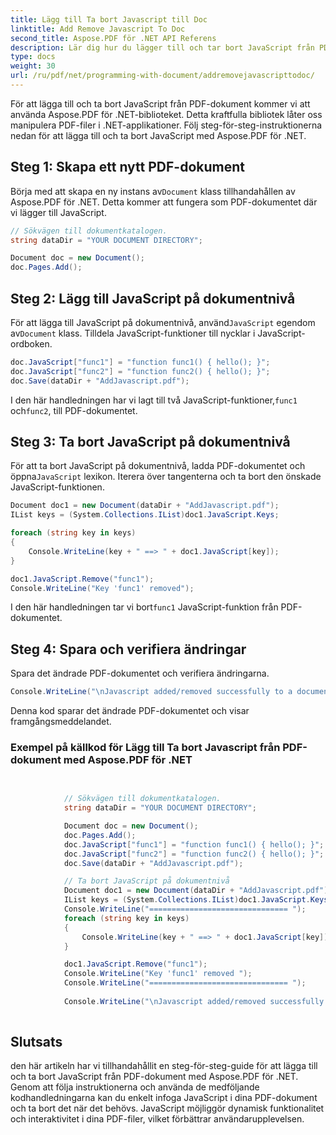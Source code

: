 ```yaml
---
title: Lägg till Ta bort Javascript till Doc
linktitle: Add Remove Javascript To Doc
second_title: Aspose.PDF för .NET API Referens
description: Lär dig hur du lägger till och tar bort JavaScript från PDF-dokument med Aspose.PDF för .NET. Steg-för-steg-guide med kodhandledning för skript på dokumentnivå.
type: docs
weight: 30
url: /ru/pdf/net/programming-with-document/addremovejavascripttodoc/
---
```


För att lägga till och ta bort JavaScript från PDF-dokument kommer vi att använda Aspose.PDF för .NET-biblioteket. Detta kraftfulla bibliotek låter oss manipulera PDF-filer i .NET-applikationer. Följ steg-för-steg-instruktionerna nedan för att lägga till och ta bort JavaScript med Aspose.PDF för .NET.

## Steg 1: Skapa ett nytt PDF-dokument

 Börja med att skapa en ny instans av`Document` klass tillhandahållen av Aspose.PDF för .NET. Detta kommer att fungera som PDF-dokumentet där vi lägger till JavaScript.

```csharp
// Sökvägen till dokumentkatalogen.
string dataDir = "YOUR DOCUMENT DIRECTORY";

Document doc = new Document();
doc.Pages.Add();
```

## Steg 2: Lägg till JavaScript på dokumentnivå

 För att lägga till JavaScript på dokumentnivå, använd`JavaScript` egendom av`Document` klass. Tilldela JavaScript-funktioner till nycklar i JavaScript-ordboken.

```csharp
doc.JavaScript["func1"] = "function func1() { hello(); }";
doc.JavaScript["func2"] = "function func2() { hello(); }";
doc.Save(dataDir + "AddJavascript.pdf");
```

 I den här handledningen har vi lagt till två JavaScript-funktioner,`func1` och`func2`, till PDF-dokumentet.

## Steg 3: Ta bort JavaScript på dokumentnivå

 För att ta bort JavaScript på dokumentnivå, ladda PDF-dokumentet och öppna`JavaScript` lexikon. Iterera över tangenterna och ta bort den önskade JavaScript-funktionen.

```csharp
Document doc1 = new Document(dataDir + "AddJavascript.pdf");
IList keys = (System.Collections.IList)doc1.JavaScript.Keys;

foreach (string key in keys)
{
    Console.WriteLine(key + " ==> " + doc1.JavaScript[key]);
}

doc1.JavaScript.Remove("func1");
Console.WriteLine("Key 'func1' removed");
```

 I den här handledningen tar vi bort`func1` JavaScript-funktion från PDF-dokumentet.

## Steg 4: Spara och verifiera ändringar

Spara det ändrade PDF-dokumentet och verifiera ändringarna.

```csharp
Console.WriteLine("\nJavascript added/removed successfully to a document.");
```

Denna kod sparar det ändrade PDF-dokumentet och visar framgångsmeddelandet.

### Exempel på källkod för Lägg till Ta bort Javascript från PDF-dokument med Aspose.PDF för .NET

```csharp

            
            // Sökvägen till dokumentkatalogen.
            string dataDir = "YOUR DOCUMENT DIRECTORY";

            Document doc = new Document();
            doc.Pages.Add();
            doc.JavaScript["func1"] = "function func1() { hello(); }";
            doc.JavaScript["func2"] = "function func2() { hello(); }";
            doc.Save(dataDir + "AddJavascript.pdf");

            // Ta bort JavaScript på dokumentnivå
            Document doc1 = new Document(dataDir + "AddJavascript.pdf");
            IList keys = (System.Collections.IList)doc1.JavaScript.Keys;
            Console.WriteLine("=============================== ");
            foreach (string key in keys)
            {
                Console.WriteLine(key + " ==> " + doc1.JavaScript[key]);
            }

            doc1.JavaScript.Remove("func1");
            Console.WriteLine("Key 'func1' removed ");
            Console.WriteLine("=============================== ");
            
            Console.WriteLine("\nJavascript added/removed successfully to a document.");
        
```

## Slutsats

den här artikeln har vi tillhandahållit en steg-för-steg-guide för att lägga till och ta bort JavaScript från PDF-dokument med Aspose.PDF för .NET. Genom att följa instruktionerna och använda de medföljande kodhandledningarna kan du enkelt infoga JavaScript i dina PDF-dokument och ta bort det när det behövs. JavaScript möjliggör dynamisk funktionalitet och interaktivitet i dina PDF-filer, vilket förbättrar användarupplevelsen.